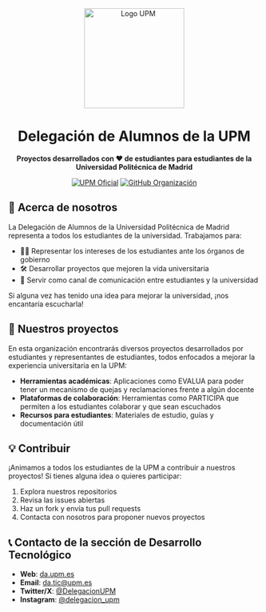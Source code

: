 <div align="center">
  <img src="https://www.upm.es/gsfs/SFS21910" alt="Logo UPM" width="200">
  <h1>Delegación de Alumnos de la UPM</h1>
  <p>
    <strong>Proyectos desarrollados con ❤️ de estudiantes para estudiantes de la Universidad Politécnica de Madrid</strong>
  </p>
  <p>
    <a href="https://www.upm.es/"><img src="https://img.shields.io/badge/UPM-Oficial-blue" alt="UPM Oficial"></a>
    <a href="https://github.com/DA-UPM"><img src="https://img.shields.io/badge/GitHub-Organización-green" alt="GitHub Organización"></a>
  </p>
</div>

## 📌 Acerca de nosotros

La Delegación de Alumnos de la Universidad Politécnica de Madrid representa a todos los estudiantes de la universidad. Trabajamos para:

- 👨‍🎓 Representar los intereses de los estudiantes ante los órganos de gobierno
- 🛠️ Desarrollar proyectos que mejoren la vida universitaria
- 📢 Servir como canal de comunicación entre estudiantes y la universidad

Si alguna vez has tenido una idea para mejorar la universidad, ¡nos encantaría escucharla!

## 🚀 Nuestros proyectos

En esta organización encontrarás diversos proyectos desarrollados por estudiantes y representantes de estudiantes, todos enfocados a mejorar la experiencia universitaria en la UPM:

- **Herramientas académicas**: Aplicaciones como EVALUA para poder tener un mecanismo de quejas y reclamaciones frente a algún docente
- **Plataformas de colaboración**: Herramientas como PARTICIPA que permiten a los estudiantes colaborar y que sean escuchados
- **Recursos para estudiantes**: Materiales de estudio, guías y documentación útil

## 💡 Contribuir

¡Animamos a todos los estudiantes de la UPM a contribuir a nuestros proyectos! Si tienes alguna idea o quieres participar:

1. Explora nuestros repositorios
2. Revisa las issues abiertas
3. Haz un fork y envía tus pull requests
4. Contacta con nosotros para proponer nuevos proyectos

## 📞 Contacto de la sección de Desarrollo Tecnológico

- **Web**: [da.upm.es](https://www.da.upm.es)
- **Email**: [da.tic@upm.es](mailto:da.tic@upm.es)
- **Twitter/X**: [@DelegacionUPM](https://x.com/Delegacion_UPM)
- **Instagram**: [@delegacion_upm](https://www.instagram.com/delegacionupm/)
